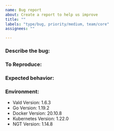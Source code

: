 ```yaml
---
name: Bug report
about: Create a report to help us improve
title: ""
labels: "type/bug, priority/medium, team/core"
assignees: ""

---
```


### Describe the bug:

<!-- A clear and concise description of what the bug is. -->

### To Reproduce:

<!-- Please describe the steps to reproduce the behavior: -->

### Expected behavior:

<!-- A clear and concise description of what you expected to happen. -->

### Environment:

<!--- Please change the versions below along with your environment -->

- Vald Version: 1.6.3
- Go Version: 1.19.2
- Docker Version: 20.10.8
- Kubernetes Version: 1.22.0
- NGT Version: 1.14.8
